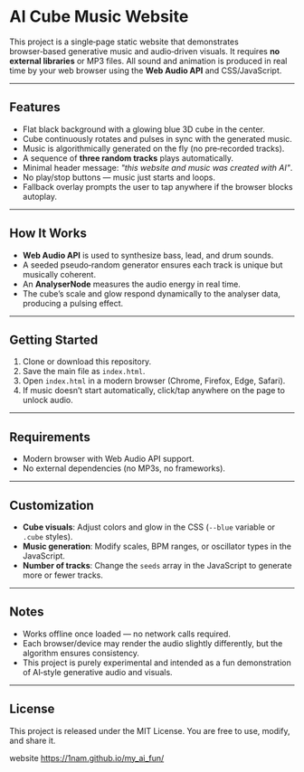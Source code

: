 # AI Cube Music Website

This project is a single‑page static website that demonstrates browser‑based generative music and audio‑driven visuals. It requires **no external libraries** or MP3 files. All sound and animation is produced in real time by your web browser using the **Web Audio API** and CSS/JavaScript.

---

## Features

* Flat black background with a glowing blue 3D cube in the center.
* Cube continuously rotates and pulses in sync with the generated music.
* Music is algorithmically generated on the fly (no pre‑recorded tracks).
* A sequence of **three random tracks** plays automatically.
* Minimal header message: *"this website and music was created with AI"*.
* No play/stop buttons — music just starts and loops.
* Fallback overlay prompts the user to tap anywhere if the browser blocks autoplay.

---

## How It Works

* **Web Audio API** is used to synthesize bass, lead, and drum sounds.
* A seeded pseudo‑random generator ensures each track is unique but musically coherent.
* An **AnalyserNode** measures the audio energy in real time.
* The cube’s scale and glow respond dynamically to the analyser data, producing a pulsing effect.

---

## Getting Started

1. Clone or download this repository.
2. Save the main file as `index.html`.
3. Open `index.html` in a modern browser (Chrome, Firefox, Edge, Safari).
4. If music doesn’t start automatically, click/tap anywhere on the page to unlock audio.

---

## Requirements

* Modern browser with Web Audio API support.
* No external dependencies (no MP3s, no frameworks).

---

## Customization

* **Cube visuals**: Adjust colors and glow in the CSS (`--blue` variable or `.cube` styles).
* **Music generation**: Modify scales, BPM ranges, or oscillator types in the JavaScript.
* **Number of tracks**: Change the `seeds` array in the JavaScript to generate more or fewer tracks.

---

## Notes

* Works offline once loaded — no network calls required.
* Each browser/device may render the audio slightly differently, but the algorithm ensures consistency.
* This project is purely experimental and intended as a fun demonstration of AI‑style generative audio and visuals.

---

## License

This project is released under the MIT License. You are free to use, modify, and share it.

website https://1nam.github.io/my_ai_fun/
